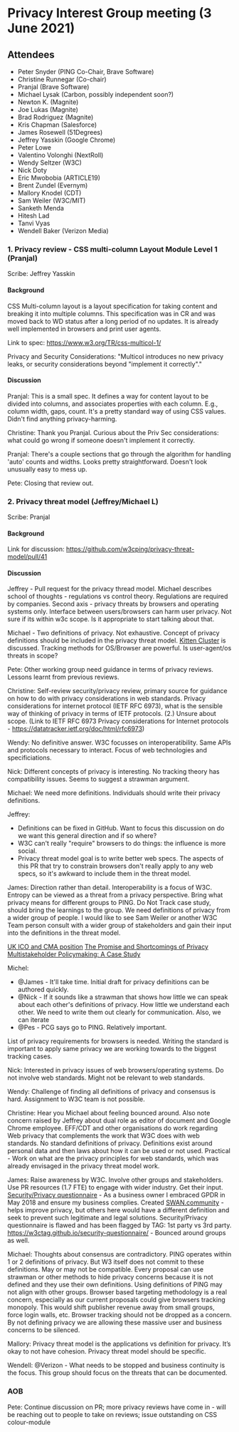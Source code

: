 # Privacy Interest Group meeting (3 June 2021)

## Attendees 

* Peter Snyder (PING Co-Chair, Brave Software)
* Christine Runnegar (Co-chair)
* Pranjal (Brave Software)
* Michael Lysak (Carbon, possibly independent soon?)
* Newton K. (Magnite)
* Joe Lukas (Magnite)
* Brad Rodriguez (Magnite)
* Kris Chapman (Salesforce)
* James Rosewell (51Degrees)
* Jeffrey Yasskin (Google Chrome)
* Peter Lowe
* Valentino Volonghi (NextRoll)
* Wendy Seltzer (W3C)
* Nick Doty
* Eric Mwobobia (ARTICLE19) 
* Brent Zundel (Evernym)
* Mallory Knodel (CDT)
* Sam Weiler (W3C/MIT)
* Sanketh Menda
* Hitesh Lad
* Tanvi Vyas
* Wendell Baker (Verizon Media)

### 1. Privacy review - CSS multi-column Layout Module Level 1 (Pranjal)

Scribe: Jeffrey Yasskin

#### Background

CSS Multi-column layout is a layout specification for taking content and breaking it into multiple columns. This specification was in CR and was moved back to WD status after a long period of no updates. It is already well implemented in browsers and print user agents.

Link to spec: https://www.w3.org/TR/css-multicol-1/

Privacy and Security Considerations: "Multicol introduces no new privacy leaks, or security considerations beyond "implement it correctly"."

#### Discussion

Pranjal: This is a small spec. It defines a way for content layout to be divided into columns, and associates properties with each column. E.g., column width, gaps, count. It's a pretty standard way of using CSS values. Didn't find anything privacy-harming.

Christine: Thank you Pranjal. Curious about the Priv Sec considerations: what could go wrong if someone doesn't implement it correctly. 

Pranjal: There's a couple sections that go through the algorithm for handling 'auto' counts and widths. Looks pretty straightforward. Doesn't look unusually easy to mess up. 

Pete: Closing that review out.

### 2. Privacy threat model (Jeffrey/Michael L)

Scribe: Pranjal

#### Background

Link for discussion: https://github.com/w3cping/privacy-threat-model/pull/41

#### Discussion

Jeffrey - Pull request for the privacy thread model. Michael describes school of thoughts - regulations vs control theory. Regulations are required by companies. Second axis - privacy threats by browsers and operating systems only. Interface between users/browsers can harm user privacy. Not sure if its within w3c scope. Is it appropriate to start talking about that.

Michael - Two definitions of privacy. Not exhaustive. Concept of privacy definitions should be included in the privacy threat model. [Kitten Cluster](https://github.com/carbondmp/Kitten_Cluster) is discussed. Tracking methods for OS/Browser are powerful. Is user-agent/os threats in scope?

Pete: Other working group need guidance in terms of privacy reviews. Lessons learnt from previous reviews.

Christine: Self-review security/privacy review, primary source for guidance on how to do with privacy considerations in web standards. Privacy considerations for internet protocol (IETF RFC 6973), what is the sensible way of thinking of privacy in terms of IETF protocols. (2.) Unsure about scope. (Link to IETF RFC 6973 Privacy considerations for Internet protocols - https://datatracker.ietf.org/doc/html/rfc6973)

Wendy: No definitive answer. W3C focusses on interoperatibility. Same APIs and protocols necessary to interact. Focus of web technologies and specificiations.

Nick: Different concepts of privacy is interesting. No tracking theory has compatibility issues. Seems to suggest a strawman argument. 

Michael: We need more definitions. Individuals should write their privacy definitions.

Jeffrey: 
* Definitions can be fixed in GitHub. Want to focus this discussion on do we want this general direction and if so where?
* W3C can't really "require" browsers to do things: the influence is more social.
* Privacy threat model goal is to write better web specs. The aspects of this PR that try to constrain browsers don't really apply to any web specs, so it's awkward to include them in the threat model.

James: Direction rather than detail. Interoperability is a focus of W3C. Entropy can be viewed as a threat from a privacy perspective. Bring what privacy means for different groups to PING. Do Not Track case study, should bring the learnings to the group. We need definitions of privacy from a wider group of people. I would like to see Sam Weiler or another W3C Team person consult with a wider group of stakeholders and gain their input into the definitions in the threat model.

[UK ICO and CMA position](https://www.gov.uk/government/news/ico-and-cma-set-out-blueprint-for-cooperation-in-digital-markets)
[The Promise and Shortcomings of Privacy Multistakeholder Policymaking: A Case Study](https://core.ac.uk/download/pdf/234109764.pdf)

Michel: 

* @James - It'll take time. Initial draft for privacy definitions can be authored quickly.
* @Nick - If it sounds like a strawman that shows how little we can speak about each other's definitions of privacy. How little we understand each other. We need to write them out clearly for communication. Also, we can iterate
* @Pes - PCG says go to PING. Relatively important.

List of privacy requirements for browsers is needed. Writing the standard is important to apply same privacy we are working towards to the biggest tracking cases.

Nick: Interested in privacy issues of web browsers/operating systems. Do not involve web standards. Might not be relevant to web standards.

Wendy: Challenge of finding all definitions of privacy and consensus is hard. Assignment to W3C team is not possible.

Christine: Hear you Michael about feeling bounced around. Also note concern raised by Jeffrey about dual role as editor of document and Google Chrome employee. EFF/CDT and other organisations do work regarding Web privacy that complements the work that W3C does with web standards. No standard definitions of privacy. Definitions exist around personal data and then laws about how it can be used or not used. Practical - Work on what are the privacy principles for web standards, which was already envisaged in the privacy threat model work.

James: Raise awareness by W3C. Involve other groups and stakeholders. Use PR resources (1.7 FTE) to engage with wider industry. Get their input. [Security/Privacy questionnaire](https://w3ctag.github.io/security-questionnaire/) - As a business owner I embraced GPDR in May 2018 and ensure my business complies. Created [SWAN.community](https://swan.community/) - helps improve privacy, but others here would have a different definition and seek to prevent such legitimate and legal solutions. Security/Privacy questionnaire is flawed and has been flagged by TAG: 1st party vs 3rd party. https://w3ctag.github.io/security-questionnaire/ - Bounced around groups as well.

Michael: Thoughts about consensus are contradictory. PING operates within 1 or 2 definitions of privacy. But W3 itself does not commit to these definitions. May or may not be compatible. Every proposal can use strawman or other methods to hide privacy concerns because it is not defined and they use their own definitions. Using definitions of PING may not align with other groups. Browser based targeting methodology is a real concern, especially as our current proposals could give browsers tracking monopoly. This would shift publisher revenue away from small groups, force login walls, etc. Browser tracking should not be dropped as a concern. By not defining privacy we are allowing these massive user and business concerns to be silenced.

Mallory: Privacy threat model is the applications vs definition for privacy. It’s okay to not have cohesion. Privacy threat model should be specific.

Wendell: @Verizon - What needs to be stopped and business continuity is the focus. This group should focus on the threats that can be documented.

### AOB

Pete: Continue discussion on PR; more privacy reviews have come in - will be reaching out to people to take on reviews; issue outstanding on CSS colour-module
